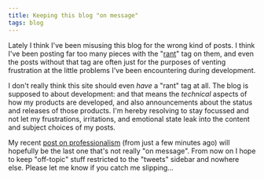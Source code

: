```yaml
---
title: Keeping this blog "on message"
tags: blog
---
```


Lately I think I've been misusing this blog for the wrong kind of posts. I think I've been posting far too many pieces with the "[rant](/tags/rant)" tag on them, and even the posts without that tag are often just for the purposes of venting frustration at the little problems I've been encountering during development.

I don't really think this site should even _have_ a "rant" tag at all. The blog is supposed to about development: and that means the _technical_ aspects of how my products are developed, and also announcements about the status and releases of those products. I'm hereby resolving to stay focussed and not let my frustrations, irritations, and emotional state leak into the content and subject choices of my posts.

My recent [post on professionalism](/blog/on-professionalism) (from just a few minutes ago) will hopefully be the last one that's not really "on message". From now on I hope to keep "off-topic" stuff restricted to the "tweets" sidebar and nowhere else. Please let me know if you catch me slipping...
